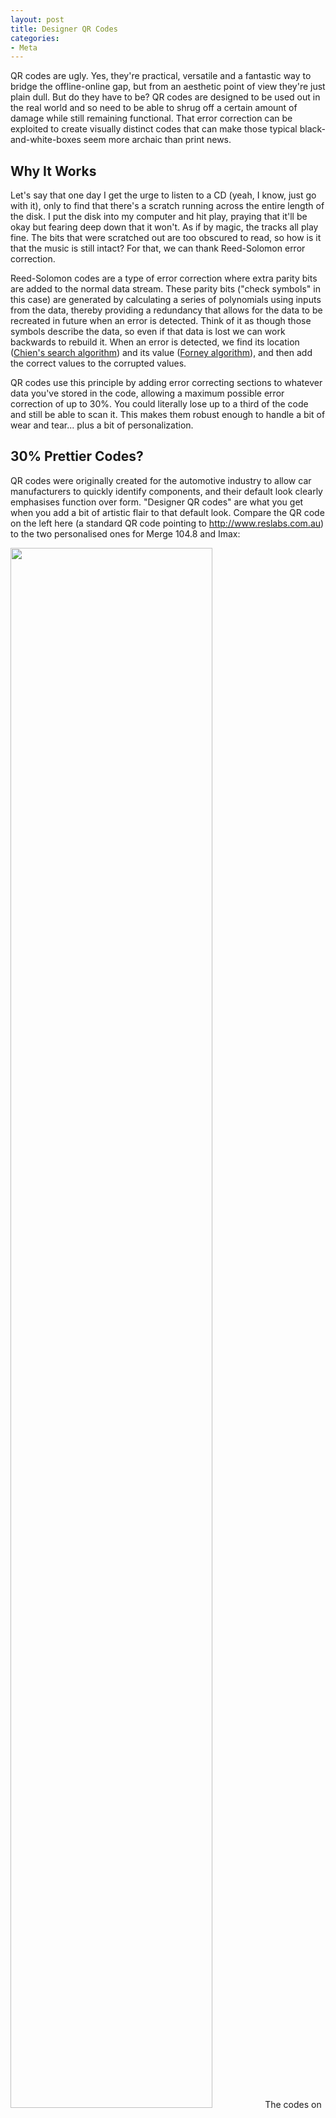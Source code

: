 ```yaml
---
layout: post
title: Designer QR Codes
categories:
- Meta
---
```


QR codes are ugly. Yes, they're practical, versatile and a fantastic way to bridge the offline-online gap, but from an aesthetic point of view they're just plain dull. But do they have to be? QR codes are designed to be used out in the real world and so need to be able to shrug off a certain amount of damage while still remaining functional. That error correction can be exploited to create visually distinct codes that can make those typical black-and-white-boxes seem more archaic than print news.

## Why It Works
Let's say that one day I get the urge to listen to a CD (yeah, I know, just go with it), only to find that there's a scratch running across the entire length of the disk. I put the disk into my computer and hit play, praying that it'll be okay but fearing deep down that it won't. As if by magic, the tracks all play fine. The bits that were scratched out are too obscured to read, so how is it that the music is still intact? For that, we can thank Reed-Solomon error correction.

Reed-Solomon codes are a type of error correction where extra parity bits are added to the normal data stream. These parity bits ("check symbols" in this case) are generated by calculating a series of polynomials using inputs from the data, thereby providing a redundancy that allows for the data to be recreated in future when an error is detected. Think of it as though those symbols describe the data, so even if that data is lost we can work backwards to rebuild it. When an error is detected, we find its location (<a href="http://en.wikipedia.org/wiki/Chien_search" target="_blank">Chien's search algorithm</a>) and its value (<a href="http://en.wikipedia.org/wiki/Forney_algorithm" target="_blank">Forney algorithm</a>), and then add the correct values to the corrupted values.

QR codes use this principle by adding error correcting sections to whatever data you've stored in the code, allowing a maximum possible error correction of up to 30%. You could literally lose up to a third of the code and still be able to scan it. This makes them robust enough to handle a bit of wear and tear... plus a bit of personalization.

## 30% Prettier Codes?
QR codes were originally created for the automotive industry to allow car manufacturers to quickly identify components, and their default look clearly emphasises function over form. "Designer QR codes" are what you get when you add a bit of artistic flair to that default look. Compare the QR code on the left here (a standard QR code pointing to http://www.reslabs.com.au) to the two personalised ones for Merge 104.8 and Imax:

<img src="/journal/assets/images/7.png" style="width:80%; max-width:851px;">
The codes on the right are much more visually appealing, which means they're more likely to attract attention, which means more scans. So how do we create one?

## The Not-So-Easy Way
If you want something totally unique, photoshop is where you need to be. You'll need to go to an online service such as <a href="http://goqr.me/" target="_blank">goqr</a> to create the basic code, making sure that it has the maximum 30% error correction. You can tell what percentage a code is using by the bits to the right of the lower left positioning box ('H' is 30%):

<img src="/journal/assets/images/8.png">
What you need to remember when designing your code is that not all the bits on the code can be changed. Some of the bits are used as metadata that describe how the rest of the code should be interpreted, and need to be left alone. 

<img src="/journal/assets/images/12.png" style="width:100%; height:auto; max-width:372px;">
The above image from wikipedia shows which parts of a QR code are safe to edit and which aren't. The greyed areas contain the actual data, and so it's just a case of editing there and making sure to keep 70% of the bits.

You can also use colour to make your code unique. You can recolour any of the bits, as long as you stick to dark-on-light and make sure that there's enough contrast that it can be scanned.

And remember, it's important to rescan the code often while editing to make sure that any changes haven't made the code unscannable. 

## The Slightly Easier Way
There are several online QR code generators that offer some customization. The most impressive i've found is <a href="http://www.qrhacker.com" target="_blank">QRhacker</a>. It offers a WYSIWIG editor that lets you add backgrounds, change colours, overlay images and modify the code pixel-by-pixel.

<img src="/journal/assets/images/6.png" style="width:80%; max-width:1260px;">
Of course, designing using a service like that is similar to using a wordpress theme for your website: it'll be unique enough for most cases but is too limited to be really special. And note that the caveats I mentioned earlier also apply here. Prepare for a whole lot of trial-and-error.

There's a real lack of creativity in how most QR codes are used. Like any new technology it'll take a while before we really understand how to make full use of their potential. Making them stand out like this so that they're not visually indistinct from regular barcodes is a good start.